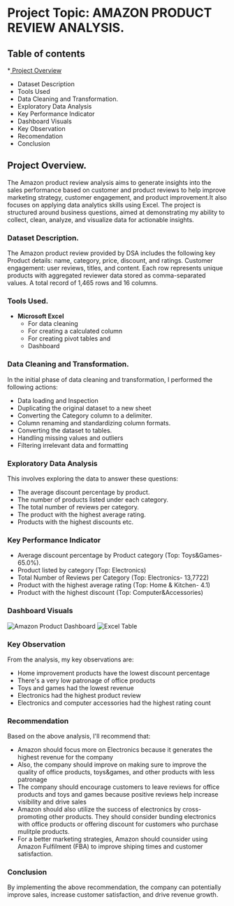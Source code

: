 # Project Topic: AMAZON PRODUCT REVIEW ANALYSIS.
## Table of contents
*[ Project Overview](#project-overview)
- Dataset Description
- Tools Used
- Data Cleaning and Transformation.
- Exploratory Data Analysis
- Key Performance Indicator
- Dashboard Visuals
- Key Observation
- Recomendation
- Conclusion
## Project Overview.
The Amazon product review analysis aims to generate insights into the sales performance based on customer and product reviews to help improve marketing strategy, customer engagement, and product improvement.It also focuses on applying data analytics skills using Excel.  The project is structured around business questions, aimed at demonstrating my ability to collect, clean, analyze, and visualize data for actionable insights.
### Dataset Description.
The Amazon product review provided by DSA includes the following key Product details: name, category, price, discount, and ratings. Customer engagement: user reviews, titles, and content. Each row represents unique products with aggregated reviewer data stored as comma-separated values. A total record of 1,465 rows and 16 columns.
### Tools Used.
- **Microsoft Excel**
     - For data cleaning
     - For creating a calculated column
     - For creating pivot tables and
     - Dashboard
### Data Cleaning and Transformation.
In the initial phase of data cleaning and transformation, I performed the following actions:
- Data loading and Inspection
- Duplicating the original dataset to a new sheet
- Converting the Category column to a delimiter.
- Column renaming and standardizing column formats.
- Converting the dataset to tables.
- Handling missing values and outliers
- Filtering irrelevant data and formatting
### Exploratory Data Analysis
This involves exploring the data to answer these questions:
- The average discount percentage by product.
- The number of products listed under each category.
- The total number of reviews per category.
- The product with the highest average rating.
- Products with the highest discounts etc.
### Key Performance Indicator
- Average discount percentage by Product category (Top: Toys&Games- 65.0%).
- Product listed by category (Top: Electronics)
- Total Number of Reviews per Category (Top: Electronics- 13,7722)
- Product with the highest average rating (Top: Home & Kitchen- 4.1)
- Product with the highest discount (Top: Computer&Accessories)
### Dashboard Visuals
![Amazon Product Dashboard](https://github.com/user-attachments/assets/2d25eea0-1070-4105-80f7-740e62c3a828)
![Excel Table](https://github.com/user-attachments/assets/4058df46-cb2d-4ee4-815a-aa0201f414ac)
  
### Key Observation
From the analysis, my key observations are:
- Home improvement products have the lowest discount percentage
- There's a very low patronage of office products
- Toys and games had the lowest revenue
- Electronics had the highest product review
- Electronics and computer accessories had the highest rating count
### Recommendation
 Based on the above analysis, I'll recommend that:
- Amazon should focus more on Electronics because it generates the highest revenue for the company
- Also, the company should improve on making sure to improve the quality of office products, toys&games, and other products with less patronage
- The company should encourage customers to leave reviews for office products and toys and games because positive reviews help increase visibility and drive sales
- Amazon should also utilize the success of electronics by cross-promoting other products. They should consider bunding electronics with office products or offering discount for customers who purchase mulitple products.
- For a better marketing strategies, Amazon should counsider using Amazon Fulfilment (FBA) to improve shiping times and customer satisfaction.
### Conclusion
By implementing the above recommendation, the company can potentially improve sales, increase customer satisfaction, and drive revenue growth.






























